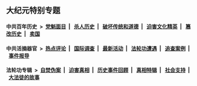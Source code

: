 ## 大纪元特别专题

#### 中共百年历史 &nbsp;>&nbsp; [党魁面目](indexes/nf1176107/README.md?03060430) &nbsp;| &nbsp; [杀人历史](indexes/nf1176106/README.md?03060430) &nbsp;| &nbsp; [破坏传统和道德](indexes/nf1176106/README.md?03060430) &nbsp;| &nbsp; [迫害文化精英](indexes/nf1176111/README.md?03060430) &nbsp;| &nbsp; [篡改历史](indexes/nf1176115/README.md?03060430) &nbsp;| &nbsp; [卖国](indexes/nf1176117/README.md?03060430) 

#### 中共活摘器官 &nbsp;>&nbsp; [热点评论](indexes/nf5879/README.md?03060430) &nbsp;| &nbsp; [国际调查](indexes/nf5947/README.md?03060430) &nbsp;| &nbsp; [最新活动](indexes/nf5883/README.md?03060430) &nbsp;| &nbsp; [法轮功遭遇](indexes/nf5881/README.md?03060430) &nbsp;| &nbsp; [追查案例](indexes/nf5880/README.md?03060430) &nbsp;| &nbsp; [事件报导](indexes/nf5877/README.md?03060430) 

#### 法轮功专辑 &nbsp;>&nbsp; [自焚伪案](indexes/nf5562/README.md?03060430) &nbsp;| &nbsp; [迫害真相](indexes/nf4379/README.md?03060430) &nbsp;| &nbsp; [历史事件回顾](indexes/nf5793/README.md?03060430) &nbsp;| &nbsp; [真相特辑](indexes/nf4389/README.md?03060430) &nbsp;| &nbsp; [社会支持](indexes/nf4386/README.md?03060430) &nbsp;| &nbsp; [大法徒的故事](indexes/nf1147481/README.md?03060430) 


